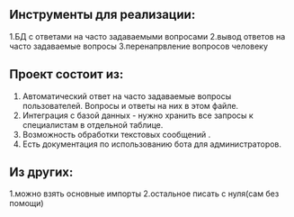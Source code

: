 ## Инструменты для реализации:
1.БД с ответами на часто задаваемыми вопросами
2.вывод ответов на часто задаваемые вопросы
3.перенапрвление вопросов человеку

## Проект состоит из:
1. Автоматический ответ на часто задаваемые вопросы пользователей. Вопросы и ответы на них в этом файле.
2. Интеграция с базой данных - нужно хранить все запросы к специалистам в отдельной таблице.
3. Возможность обработки текстовых сообщений .
5. Есть документация по использованию бота для администраторов.


## Из других:
1.можно взять основные импорты
2.остальное писать с нуля(сам без помощи)
